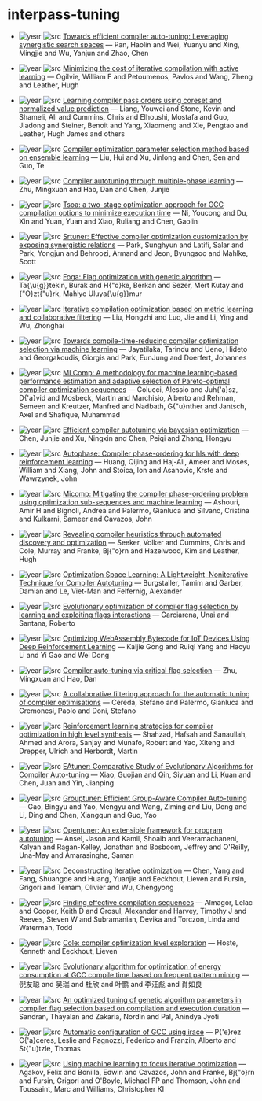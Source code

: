 # interpass-tuning

- ![year](https://img.shields.io/badge/year-2025-blue) ![src](https://img.shields.io/badge/src-PAIISCGO-orange) [Towards efficient compiler auto-tuning: Leveraging synergistic search spaces](https://doi.org/10.1145/3696443.3708961) — Pan, Haolin and Wei, Yuanyu and Xing, Mingjie and Wu, Yanjun and Zhao, Chen

- ![year](https://img.shields.io/badge/year-2017-blue) ![src](https://img.shields.io/badge/src-CGO-orange) [Minimizing the cost of iterative compilation with active learning](https://doi.org/10.1109/CGO.2017.7863744) — Ogilvie, William F and Petoumenos, Pavlos and Wang, Zheng and Leather, Hugh

- ![year](https://img.shields.io/badge/year-2023-blue) ![src](https://img.shields.io/badge/src-ICML-orange) [Learning compiler pass orders using coreset and normalized value prediction](https://proceedings.mlr.press/v202/liang23f.html) — Liang, Youwei and Stone, Kevin and Shameli, Ali and Cummins, Chris and Elhoushi, Mostafa and Guo, Jiadong and Steiner, Benoit and Yang, Xiaomeng and Xie, Pengtao and Leather, Hugh James and others

- ![year](https://img.shields.io/badge/year-2022-blue) ![src](https://img.shields.io/badge/src-E-orange) [Compiler optimization parameter selection method based on ensemble learning](https://www.mdpi.com/2079-9292/11/15/2452) — Liu, Hui and Xu, Jinlong and Chen, Sen and Guo, Te

- ![year](https://img.shields.io/badge/year-2024-blue) ![src](https://img.shields.io/badge/src-ATSEM-orange) [Compiler autotuning through multiple-phase learning](https://dl.acm.org/doi/abs/10.1145/3640330) — Zhu, Mingxuan and Hao, Dan and Chen, Junjie

- ![year](https://img.shields.io/badge/year-2024-blue) ![src](https://img.shields.io/badge/src-ASE-orange) [Tsoa: a two-stage optimization approach for GCC compilation options to minimize execution time](https://link.springer.com/article/10.1007/s10515-024-00437-w) — Ni, Youcong and Du, Xin and Yuan, Yuan and Xiao, Ruliang and Chen, Gaolin

- ![year](https://img.shields.io/badge/year-2022-blue) ![src](https://img.shields.io/badge/src-CGO-orange) [Srtuner: Effective compiler optimization customization by exposing synergistic relations](https://ieeexplore.ieee.org/abstract/document/9741263) — Park, Sunghyun and Latifi, Salar and Park, Yongjun and Behroozi, Armand and Jeon, Byungsoo and Mahlke, Scott

- ![year](https://img.shields.io/badge/year-2021-blue) ![src](https://img.shields.io/badge/src-INISTA-orange) [Foga: Flag optimization with genetic algorithm](https://doi.org/10.1109/INISTA52262.2021.9548573) — Ta{\u{g}}tekin, Burak and H{\"o}ke, Berkan and Sezer, Mert Kutay and {\"O}zt{\"u}rk, Mahiye Uluya{\u{g}}mur

- ![year](https://img.shields.io/badge/year-2021-blue) ![src](https://img.shields.io/badge/src-TACO-orange) [Iterative compilation optimization based on metric learning and collaborative filtering](https://dl.acm.org/doi/full/10.1145/3480250) — Liu, Hongzhi and Luo, Jie and Li, Ying and Wu, Zhonghai

- ![year](https://img.shields.io/badge/year-2021-blue) ![src](https://img.shields.io/badge/src-ICPPW-orange) [Towards compile-time-reducing compiler optimization selection via machine learning](https://dl.acm.org/doi/abs/10.1145/3458744.3473355) — Jayatilaka, Tarindu and Ueno, Hideto and Georgakoudis, Giorgis and Park, EunJung and Doerfert, Johannes

- ![year](https://img.shields.io/badge/year-2021-blue) ![src](https://img.shields.io/badge/src-DATE-orange) [MLComp: A methodology for machine learning-based performance estimation and adaptive selection of Pareto-optimal compiler optimization sequences](https://ieeexplore.ieee.org/abstract/document/9474158) — Colucci, Alessio and Juh{\'a}sz, D{\'a}vid and Mosbeck, Martin and Marchisio, Alberto and Rehman, Semeen and Kreutzer, Manfred and Nadbath, G{\"u}nther and Jantsch, Axel and Shafique, Muhammad

- ![year](https://img.shields.io/badge/year-2021-blue) ![src](https://img.shields.io/badge/src-ICSE-orange) [Efficient compiler autotuning via bayesian optimization](https://ieeexplore.ieee.org/abstract/document/9401979) — Chen, Junjie and Xu, Ningxin and Chen, Peiqi and Zhang, Hongyu

- ![year](https://img.shields.io/badge/year-2019-blue) ![src](https://img.shields.io/badge/src-FCCM-orange) [Autophase: Compiler phase-ordering for hls with deep reinforcement learning](https://doi.org/10.1109/FCCM.2019.00049) — Huang, Qijing and Haj-Ali, Ameer and Moses, William and Xiang, John and Stoica, Ion and Asanovic, Krste and Wawrzynek, John

- ![year](https://img.shields.io/badge/year-2017-blue) ![src](https://img.shields.io/badge/src-TACO-orange) [Micomp: Mitigating the compiler phase-ordering problem using optimization sub-sequences and machine learning](https://dl.acm.org/doi/abs/10.1145/3124452) — Ashouri, Amir H and Bignoli, Andrea and Palermo, Gianluca and Silvano, Cristina and Kulkarni, Sameer and Cavazos, John

- ![year](https://img.shields.io/badge/year-2024-blue) ![src](https://img.shields.io/badge/src-CGO-orange) [Revealing compiler heuristics through automated discovery and optimization](https://doi.org/10.1109/CGO57630.2024.10444847) — Seeker, Volker and Cummins, Chris and Cole, Murray and Franke, Bj{\"o}rn and Hazelwood, Kim and Leather, Hugh

- ![year](https://img.shields.io/badge/year-2024-blue) ![src](https://img.shields.io/badge/src-PAISSPLC-orange) [Optimization Space Learning: A Lightweight, Noniterative Technique for Compiler Autotuning](https://dl.acm.org/doi/abs/10.1145/3646548.3672588) — Burgstaller, Tamim and Garber, Damian and Le, Viet-Man and Felfernig, Alexander

- ![year](https://img.shields.io/badge/year-2016-blue) ![src](https://img.shields.io/badge/src-PGECCC-orange) [Evolutionary optimization of compiler flag selection by learning and exploiting flags interactions](https://dl.acm.org/doi/abs/10.1145/2908961.2931696) — Garciarena, Unai and Santana, Roberto

- ![year](https://img.shields.io/badge/year-2025-blue) ![src](https://img.shields.io/badge/src-ATIT-orange) [Optimizing WebAssembly Bytecode for IoT Devices Using Deep Reinforcement Learning](https://dl.acm.org/doi/abs/10.1145/3731451) — Kaijie Gong and Ruiqi Yang and Haoyu Li and Yi Gao and Wei Dong

- ![year](https://img.shields.io/badge/year-2023-blue) ![src](https://img.shields.io/badge/src-ASE-orange) [Compiler auto-tuning via critical flag selection](https://ieeexplore.ieee.org/abstract/document/10298446) — Zhu, Mingxuan and Hao, Dan

- ![year](https://img.shields.io/badge/year-2020-blue) ![src](https://img.shields.io/badge/src-TASSCLCTES-orange) [A collaborative filtering approach for the automatic tuning of compiler optimisations](https://dl.acm.org/doi/abs/10.1145/3372799.3394361) — Cereda, Stefano and Palermo, Gianluca and Cremonesi, Paolo and Doni, Stefano

- ![year](https://img.shields.io/badge/year-2022-blue) ![src](https://img.shields.io/badge/src-LLVM-HPC-orange) [Reinforcement learning strategies for compiler optimization in high level synthesis](https://ieeexplore.ieee.org/abstract/document/10027131) — Shahzad, Hafsah and Sanaullah, Ahmed and Arora, Sanjay and Munafo, Robert and Yao, Xiteng and Drepper, Ulrich and Herbordt, Martin

- ![year](https://img.shields.io/badge/year-2024-blue) ![src](https://img.shields.io/badge/src-CSCWD-orange) [EAtuner: Comparative Study of Evolutionary Algorithms for Compiler Auto-tuning](https://ieeexplore.ieee.org/abstract/document/10580120) — Xiao, Guojian and Qin, Siyuan and Li, Kuan and Chen, Juan and Yin, Jianping

- ![year](https://img.shields.io/badge/year-2025-blue) ![src](https://img.shields.io/badge/src-PASSICLCTES-orange) [Grouptuner: Efficient Group-Aware Compiler Auto-tuning](https://doi.org/10.1145/3735452.3735530) — Gao, Bingyu and Yao, Mengyu and Wang, Ziming and Liu, Dong and Li, Ding and Chen, Xiangqun and Guo, Yao

- ![year](https://img.shields.io/badge/year-2014-blue) ![src](https://img.shields.io/badge/src-PP-orange) [Opentuner: An extensible framework for program autotuning](https://dl.acm.org/doi/abs/10.1145/2628071.2628092) — Ansel, Jason and Kamil, Shoaib and Veeramachaneni, Kalyan and Ragan-Kelley, Jonathan and Bosboom, Jeffrey and O'Reilly, Una-May and Amarasinghe, Saman

- ![year](https://img.shields.io/badge/year-2012-blue) ![src](https://img.shields.io/badge/src-TACO-orange) [Deconstructing iterative optimization](https://dl.acm.org/doi/abs/10.1145/2355585.2355594) — Chen, Yang and Fang, Shuangde and Huang, Yuanjie and Eeckhout, Lieven and Fursin, Grigori and Temam, Olivier and Wu, Chengyong

- ![year](https://img.shields.io/badge/year-2004-blue) ![src](https://img.shields.io/badge/src-ASN-orange) [Finding effective compilation sequences](https://dl.acm.org/doi/abs/10.1145/998300.997196) — Almagor, Lelac and Cooper, Keith D and Grosul, Alexander and Harvey, Timothy J and Reeves, Steven W and Subramanian, Devika and Torczon, Linda and Waterman, Todd

- ![year](https://img.shields.io/badge/year-2008-blue) ![src](https://img.shields.io/badge/src-PIAC-orange) [Cole: compiler optimization level exploration](https://dl.acm.org/doi/abs/10.1145/1356058.1356080) — Hoste, Kenneth and Eeckhout, Lieven

- ![year](https://img.shields.io/badge/year-2019-blue) ![src](https://img.shields.io/badge/src-JS-orange) [Evolutionary algorithm for optimization of energy consumption at GCC compile time based on frequent pattern mining](https://www.jos.org.cn/josen/article/abstract/5734) — 倪友聪 and 吴瑞 and 杜欣 and 叶鹏 and 李汪彪 and 肖如良

- ![year](https://img.shields.io/badge/year-2012-blue) ![src](https://img.shields.io/badge/src-SocProS%202011-orange) [An optimized tuning of genetic algorithm parameters in compiler flag selection based on compilation and execution duration](https://link.springer.com/chapter/10.1007/978-81-322-0491-6_55) — Sandran, Thayalan and Zakaria, Nordin and Pal, Anindya Jyoti

- ![year](https://img.shields.io/badge/year-2018-blue) ![src](https://img.shields.io/badge/src-AEICEAEPFORSP-orange) [Automatic configuration of GCC using irace](https://link.springer.com/chapter/10.1007/978-3-319-78133-4_15) — P{\'e}rez C{\'a}ceres, Leslie and Pagnozzi, Federico and Franzin, Alberto and St{\"u}tzle, Thomas

- ![year](https://img.shields.io/badge/year-2006-blue) ![src](https://img.shields.io/badge/src-CGO%2706-orange) [Using machine learning to focus iterative optimization](https://ieeexplore.ieee.org/abstract/document/1611549/) — Agakov, Felix and Bonilla, Edwin and Cavazos, John and Franke, Bj{\"o}rn and Fursin, Grigori and O'Boyle, Michael FP and Thomson, John and Toussaint, Marc and Williams, Christopher KI

